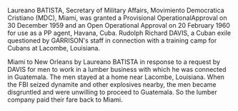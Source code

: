 Laureano BATISTA, Secretary of Military Affairs, Movimiento Democratica Cristiano (MDC), Miami, was granted a Provisional OperationalApproval on 30 December 1959 and an Open Operational Approval on 20 February 1960 for use as a PP agent, Havana, Cuba. Rudolph Richard DAVIS, a Cuban exile questioned by GARRISON's staff in connection with a training camp for Cubans at Lacombe, Louisiana.

Miami to New Orleans by Laureano BATISTA in response to a request by DAVIS for men to work in a lumber business with which he was connected in Guatemala. The men stayed at a home near Lacombe, Louisiana. When the FBI seized dynamite and other explosives nearby, the men became disgruntled and were unwilling to proceed to Guatemala. So the lumber company paid their fare back to Miami.
